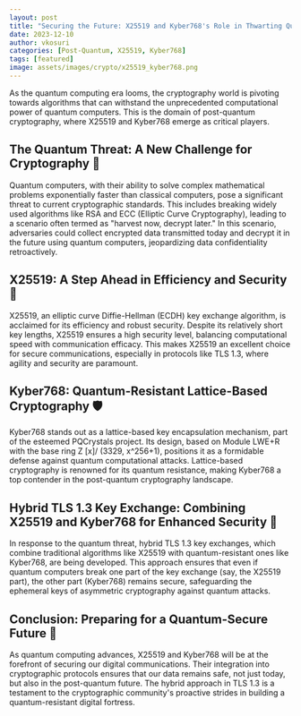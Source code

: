 ```yaml
---
layout: post
title: "Securing the Future: X25519 and Kyber768's Role in Thwarting Quantum Threats 🛡️🚀"
date: 2023-12-10
author: vkosuri
categories: [Post-Quantum, X25519, Kyber768]
tags: [featured]
image: assets/images/crypto/x25519_kyber768.png
---
```


As the quantum computing era looms, the cryptography world is pivoting towards algorithms that can withstand the unprecedented computational power of quantum computers. This is the domain of post-quantum cryptography, where X25519 and Kyber768 emerge as critical players.

## The Quantum Threat: A New Challenge for Cryptography 🌌

Quantum computers, with their ability to solve complex mathematical problems exponentially faster than classical computers, pose a significant threat to current cryptographic standards. This includes breaking widely used algorithms like RSA and ECC (Elliptic Curve Cryptography), leading to a scenario often termed as "harvest now, decrypt later." In this scenario, adversaries could collect encrypted data transmitted today and decrypt it in the future using quantum computers, jeopardizing data confidentiality retroactively.

## X25519: A Step Ahead in Efficiency and Security 🔐

X25519, an elliptic curve Diffie-Hellman (ECDH) key exchange algorithm, is acclaimed for its efficiency and robust security. Despite its relatively short key lengths, X25519 ensures a high security level, balancing computational speed with communication efficacy. This makes X25519 an excellent choice for secure communications, especially in protocols like TLS 1.3, where agility and security are paramount.

## Kyber768: Quantum-Resistant Lattice-Based Cryptography 🛡️

Kyber768 stands out as a lattice-based key encapsulation mechanism, part of the esteemed PQCrystals project. Its design, based on Module LWE+R with the base ring Z [x]/ (3329, x^256+1), positions it as a formidable defense against quantum computational attacks. Lattice-based cryptography is renowned for its quantum resistance, making Kyber768 a top contender in the post-quantum cryptography landscape.

## Hybrid TLS 1.3 Key Exchange: Combining X25519 and Kyber768 for Enhanced Security 🚀

In response to the quantum threat, hybrid TLS 1.3 key exchanges, which combine traditional algorithms like X25519 with quantum-resistant ones like Kyber768, are being developed. This approach ensures that even if quantum computers break one part of the key exchange (say, the X25519 part), the other part (Kyber768) remains secure, safeguarding the ephemeral keys of asymmetric cryptography against quantum attacks.

## Conclusion: Preparing for a Quantum-Secure Future 🔮

As quantum computing advances, X25519 and Kyber768 will be at the forefront of securing our digital communications. Their integration into cryptographic protocols ensures that our data remains safe, not just today, but also in the post-quantum future. The hybrid approach in TLS 1.3 is a testament to the cryptographic community's proactive strides in building a quantum-resistant digital fortress.
